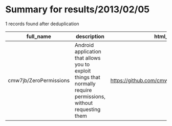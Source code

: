 
# Summary for results/2013/02/05
    
1 records found after deduplication

| full_name | description | html_url | matched_list | matched_count | pushed_at | size | stargazers_count | language | forks_count | vul_ids |
|------------------------|------------------------------------------------------------------------------------------------------------------|-------------------------------------------|----------------|-----------------|---------------------------|--------|--------------------|------------|---------------|-----------|
| cmw7jb/ZeroPermissions | Android application that allows you to exploit things that normally require permissions, without requesting them | https://github.com/cmw7jb/ZeroPermissions | ['exploit'] | 1 | 2013-02-05 04:44:49+00:00 | 176 | 3 | Java | 1 | [] |
